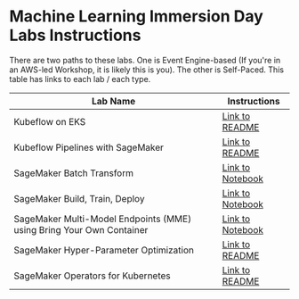 # Machine Learning Immersion Day Labs Instructions

There are two paths to these labs. One is Event Engine-based (If you're in an AWS-led Workshop, it is likely this is you). The other is Self-Paced. This table has links to each lab / each type.

| Lab Name                                                             | Instructions                                                                                                                                                                           |
| -------------------------------------------------------------------- | -------------------------------------------------------------------------------------------------------------------------------------------------------------------------------------- |
| Kubeflow on EKS                                                      | [Link to README](kubeflow/README.md)                                                                                                                                                   |
| Kubeflow Pipelines with SageMaker                                    | [Link to README](sagemaker-kubeflow-pipeline/README.md)                                                                                                                                |
| SageMaker Batch Transform                                            | [Link to Notebook](sagemaker/batch/batch_transform_associate_predictions_with_input_2020-03-26/Batch%20Transform%20-%20breast%20cancer%20prediction%20with%20high%20level%20SDK.ipynb) |
| SageMaker Build, Train, Deploy                                       | [Link to Notebook](sagemaker/build-train-deploy/Recommendation-System-FM-KNN.ipynb)                                                                                                    |
| SageMaker Multi-Model Endpoints (MME) using Bring Your Own Container | [Link to Notebook](sagemaker/multi-model-endpoints/multi_model_bring_your_own_2020-03-26/multi_model_endpoint_bring_your_own.ipynb)                                                    |
| SageMaker Hyper-Parameter Optimization                               | [Link to README](sagemaker/hpo/README.md)                                                                                                                                              |
| SageMaker Operators for Kubernetes                                   | [Link to README](sagemaker-operators-for-k8s/README.md)                                                                                                                                |
